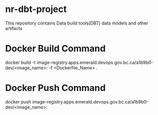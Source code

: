 # nr-dbt-project
This repository contains Data build tools(DBT) data models and other artifacts

# Docker Build Command 
docker build -t image-registry.apps.emerald.devops.gov.bc.ca/a1b9b0-dev/<image_name>:<tag> -f <Dockerfile_Name> .

# Docker Push Command 
docker push image-registry.apps.emerald.devops.gov.bc.ca/a1b9b0-dev/<image_name>:<tag>

